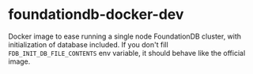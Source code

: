 # foundationdb-docker-dev

Docker image to ease running a single node FoundationDB cluster, with initialization of database included.
If you don't fill `FDB_INIT_DB_FILE_CONTENTS` env variable, it should behave like the official image.

